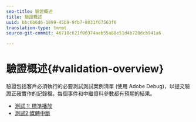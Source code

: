 ```yaml
---
seo-title: 驗證概述
title: 驗證概述
uuid: bbc6b6d6-1899-45b9-9fb7-8031f07563f6
translation-type: tm+mt
source-git-commit: 46710c621f00374aeb55a88e51d4b720dcb941a6

---
```



# 驗證概述{#validation-overview}

驗證包括客戶必須執行的必要測試測試案例清單 (使用 Adobe Debug)，以提交驗證正確實作的記錄檔。每個事件和中繼資料參數都有預期的結果。

* [測試 1: 標準播放](test1-standard-playback.md)
* [測試2:媒體中斷](test2-media-interrupt.md)
